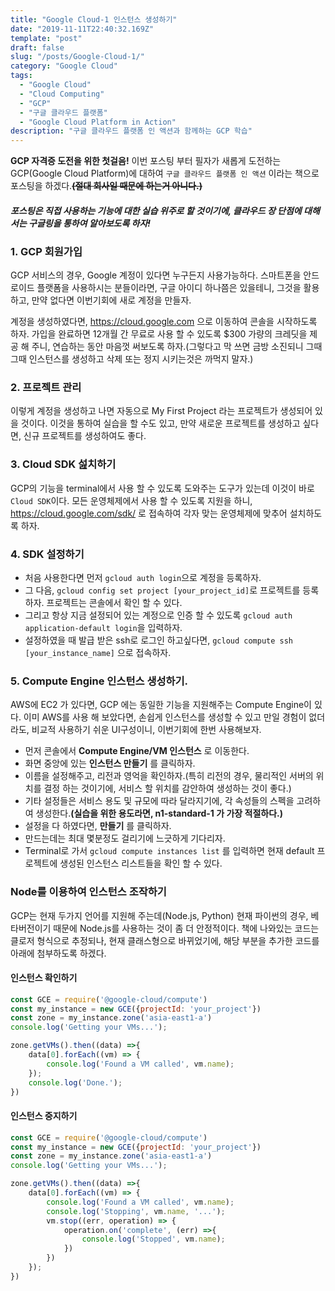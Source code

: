 ```yaml
---
title: "Google Cloud-1 인스턴스 생성하기"
date: "2019-11-11T22:40:32.169Z"
template: "post"
draft: false
slug: "/posts/Google-Cloud-1/"
category: "Google Cloud"
tags:
  - "Google Cloud"
  - "Cloud Computing"
  - "GCP"
  - "구글 클라우드 플랫폼"
  - "Google Cloud Platform in Action"
description: "구글 클라우드 플랫폼 인 액션과 함께하는 GCP 학습"
---
```

__GCP 자격증 도전을 위한 첫걸음!__
이번 포스팅 부터 필자가 새롭게 도전하는 GCP(Google Cloud Platform)에 대하여 `구글 클라우드 플랫폼 인 액션` 이라는 책으로 포스팅을 하겠다.__~~(절대 회사일 때문에 하는거 아니다.)~~__</br>

#### *포스팅은 직접 사용하는 기능에 대한 실습 위주로 할 것이기에, 클라우드 장 단점에 대해서는 구글링을 통하여 알아보도록 하자!*

### 1. GCP 회원가입
GCP 서비스의 경우, Google 계정이 있다면 누구든지 사용가능하다. 스마트폰을 안드로이드 플랫폼을 사용하시는 분들이라면, 구글 아이디 하나쯤은 있을테니, 그것을 활용하고, 만약 없다면 이번기회에 새로 계정을 만들자.</br>

계정을 생성하였다면, https://cloud.google.com 으로 이동하여 콘솔을 시작하도록 하자. 가입을 완료하면 12개월 간 무료로 사용 할 수 있도록 $300 가량의 크레딧을 제공 해 주니, 연습하는 동안 마음껏 써보도록 하자.(그렇다고 막 쓰면 금방 소진되니 그때 그때 인스턴스를 생성하고 삭제 또는 정지 시키는것은 까먹지 말자.)

### 2. 프로젝트 관리
이렇게 계정을 생성하고 나면 자동으로 My First Project 라는 프로젝트가 생성되어 있을 것이다. 이것을 통하여 실습을 할 수도 있고, 만약 새로운 프로젝트를 생성하고 싶다면, 신규 프로젝트를 생성하여도 좋다.

### 3. Cloud SDK 섪치하기
GCP의 기능을 terminal에서 사용 할 수 있도록 도와주는 도구가 있는데 이것이 바로 `Cloud SDK`이다. 모든 운영체제에서 사용 할 수 있도록 지원을 하니, https://cloud.google.com/sdk/ 로 접속하여 각자 맞는 운영체제에 맞추어 설치하도록 하자.

### 4. SDK 설정하기
  - 처음 사용한다면 먼저 `gcloud auth login`으로 계정을 등록하자.
  - 그 다음, `gcloud config set project [your_project_id]`로 프로젝트를 등록하자. 프로젝트는 콘솔에서 확인 할 수 있다.
  - 그리고 항상 지금 설정되어 있는 계정으로 인증 할 수 있도록 `gcloud auth application-default login`을 입력하자.
  - 설정하였을 때 발급 받은 ssh로 로그인 하고싶다면, `gcloud compute ssh [your_instance_name]` 으로 접속하자.

### 5. Compute Engine 인스턴스 생성하기.
AWS에 EC2 가 있다면, GCP 에는 동일한 기능을 지원해주는 Compute Engine이 있다. 이미 AWS를 사용 해 보았다면, 손쉽게 인스턴스를 생성할 수 있고 만일 경험이 없더라도, 비교적 사용하기 쉬운 UI구성이니, 이번기회에 한번 사용해보자.
- 먼저 콘솔에서 __Compute Engine/VM 인스턴스__ 로 이동한다.
- 화면 중앙에 있는 __인스턴스 만들기__ 를 클릭하자.
- 이름을 설정해주고, 리전과 영억을 확인하자.(특히 리전의 경우, 물리적인 서버의 위치를 결정 하는 것이기에, 서비스 할 위치를 감안하여 생성하는 것이 좋다.)
- 기타 설정들은 서비스 용도 및 규모에 따라 달라지기에, 각 속성들의 스펙을 고려하여 생성한다.__(실습을 위한 용도라면, n1-standard-1 가 가장 적절하다.)__
- 설정을 다 하였다면, __만들기__ 를 클릭하자.
- 만드는데는 최대 몇분정도 걸리기에 느긋하게 기다리자.
- Terminal로 가서 `gcloud compute instances list` 를 입력하면 현재 default 프로젝트에 생성된 인스턴스 리스트들을 확인 할 수 있다.

### Node를 이용하여 인스턴스 조작하기
GCP는 현재 두가지 언어를 지원해 주는데(Node.js, Python) 현재 파이썬의 경우, 베타버전이기 때문에 Node.js를 사용하는 것이 좀 더 안정적이다. 책에 나와있는 코드는 클로저 형식으로 추정되나, 현재 클래스형으로 바뀌었기에, 해당 부분을 추가한 코드를 아래에 첨부하도록 하겠다.

#### 인스턴스 확인하기
```Javascript
const GCE = require('@google-cloud/compute')
const my_instance = new GCE({projectId: 'your_project'})
const zone = my_instance.zone('asia-east1-a')
console.log('Getting your VMs...');

zone.getVMs().then((data) =>{
    data[0].forEach((vm) => {
        console.log('Found a VM called', vm.name);
    });
    console.log('Done.');
})
```

#### 인스턴스 중지하기
```Javascript
const GCE = require('@google-cloud/compute')
const my_instance = new GCE({projectId: 'your_project'})
const zone = my_instance.zone('asia-east1-a')
console.log('Getting your VMs...');

zone.getVMs().then((data) =>{
    data[0].forEach((vm) => {
        console.log('Found a VM called', vm.name);
        console.log('Stopping', vm.name, '...');
        vm.stop((err, operation) => {
            operation.on('complete', (err) =>{
                console.log('Stopped', vm.name);
            })
        })
    });
})
```